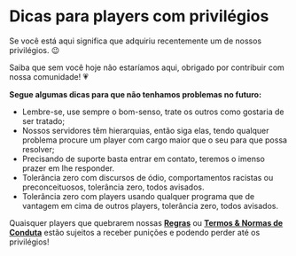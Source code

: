 # Dicas para players com privilégios

Se você está aqui significa que adquiriu recentemente um de nossos privilégios. 😉

Saiba que sem você hoje não estaríamos aqui, obrigado por contribuir com nossa comunidade! 💗

**Segue algumas dicas para que não tenhamos problemas no futuro:**

* Lembre-se, use sempre o bom-senso, trate os outros como gostaria de ser tratado;
* Nossos servidores têm hierarquias, então siga elas, tendo qualquer problema procure um player com cargo maior que o seu para que possa resolver;
* Precisando de suporte basta entrar em contato, teremos o imenso prazer em lhe responder.
* Tolerância zero com discursos de ódio, comportamentos racistas ou preconceituosos, tolerância zero, todos avisados.
* Tolerância zero com players usando qualquer programa que de vantagem em cima de outros players, tolerância zero, todos avisados.

Quaisquer players que quebrarem nossas [**Regras**](https://docs.zkservidores.com/regras-dos-servidores) ou [**Termos & Normas de Conduta**](https://docs.zkservidores.com/termos-e-normas-de-conduta) estão sujeitos a receber punições e podendo perder até os privilégios! 




